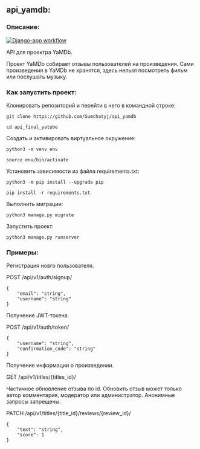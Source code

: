 ## api_yamdb:

### Описание:

[![Django-app workflow](https://github.com/Sumchatyj/yamdb_final/actions/workflows/yamdb_workflow.yml/badge.svg)](https://github.com/Sumchatyj/yamdb_final/actions/workflows/yamdb_workflow.yml)


API для проектра YaMDb.

Проект YaMDb собирает отзывы пользователей на произведения.
Сами произведения в YaMDb не хранятся, здесь нельзя посмотреть фильм или послушать музыку.


### Как запустить проект:

Клонировать репозиторий и перейти в него в командной строке:

```
git clone https://github.com/Sumchatyj/api_yamdb
```

```
cd api_final_yatube
```

Cоздать и активировать виртуальное окружение:

```
python3 -m venv env
```

```
source env/bin/activate
```

Установить зависимости из файла requirements.txt:

```
python3 -m pip install --upgrade pip
```

```
pip install -r requirements.txt
```

Выполнить миграции:

```
python3 manage.py migrate
```

Запустить проект:

```
python3 manage.py runserver
```


### Примеры:

Регистрация новго пользователя.

POST /api/v1/auth/signup/

```
{
    "email": "string",
    "username": "string"
}
```

Получение JWT-токена.

POST /api/v1/auth/token/

```
{
    "username": "string",
    "confirmation_code": "string"
}
```

Получение информации о произведении.

GET /api/v1/titles/{titles_id}/


Частичное обновление отзыва по id. Обновить отзыв может только автор комментария, модератор или администратор. Анонимные запросы запрещены.

PATCH /api/v1/titles/{title_id}/reviews/{review_id}/

```
{
    "text": "string",
    "score": 1
}
```
